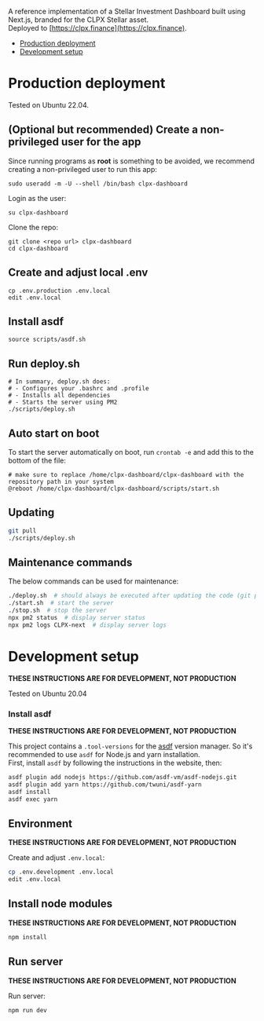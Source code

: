 A reference implementation of a Stellar Investment Dashboard built using Next.js, branded for the CLPX Stellar asset.  
Deployed to [https://clpx.finance](https://clpx.finance).

- [Production deployment](#production-deployment)
- [Development setup](#development-setup)

# Production deployment

Tested on Ubuntu 22.04.  

## (Optional but recommended) Create a non-privileged user for the app

Since running programs as **root** is something to be avoided, we recommend
creating a non-privileged user to run this app:
```
sudo useradd -m -U --shell /bin/bash clpx-dashboard
```

Login as the user:
```
su clpx-dashboard
```

Clone the repo:
```
git clone <repo url> clpx-dashboard
cd clpx-dashboard
```

## Create and adjust local .env
```
cp .env.production .env.local
edit .env.local
```

## Install asdf

```
source scripts/asdf.sh
```

## Run deploy.sh
```
# In summary, deploy.sh does:
# - Configures your .bashrc and .profile
# - Installs all dependencies
# - Starts the server using PM2
./scripts/deploy.sh
```

## Auto start on boot

To start the server automatically on boot, run `crontab -e` and add this to the bottom of the file:
```
# make sure to replace /home/clpx-dashboard/clpx-dashboard with the repository path in your system
@reboot /home/clpx-dashboard/clpx-dashboard/scripts/start.sh
```

## Updating

```bash
git pull
./scripts/deploy.sh
```

## Maintenance commands

The below commands can be used for maintenance:
```bash
./deploy.sh  # should always be executed after updating the code (git pull)
./start.sh  # start the server
./stop.sh  # stop the server
npx pm2 status  # display server status
npx pm2 logs CLPX-next  # display server logs
```

# Development setup

**THESE INSTRUCTIONS ARE FOR DEVELOPMENT, NOT PRODUCTION**

Tested on Ubuntu 20.04

### Install asdf

**THESE INSTRUCTIONS ARE FOR DEVELOPMENT, NOT PRODUCTION**

This project contains a `.tool-versions` for the [asdf](https://asdf-vm.com/) version manager. So it's recommended to
use `asdf` for Node.js and yarn installation.  
First, install `asdf` by following the instructions in the website, then:

```bash
asdf plugin add nodejs https://github.com/asdf-vm/asdf-nodejs.git
asdf plugin add yarn https://github.com/twuni/asdf-yarn 
asdf install
asdf exec yarn
```

## Environment

**THESE INSTRUCTIONS ARE FOR DEVELOPMENT, NOT PRODUCTION**

Create and adjust `.env.local`:
```bash
cp .env.development .env.local
edit .env.local
```

## Install node modules

**THESE INSTRUCTIONS ARE FOR DEVELOPMENT, NOT PRODUCTION**

```bash
npm install
```

## Run server

**THESE INSTRUCTIONS ARE FOR DEVELOPMENT, NOT PRODUCTION**

Run server:
```bash
npm run dev
```
